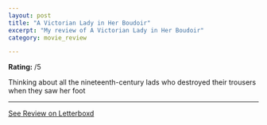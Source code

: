```yaml
---
layout: post
title: "A Victorian Lady in Her Boudoir"
excerpt: "My review of A Victorian Lady in Her Boudoir"
category: movie_review

---
```


**Rating:** /5

Thinking about all the nineteenth-century lads who destroyed their trousers when they saw her foot

<hr>

[See Review on Letterboxd](https://boxd.it/4P8Kg7)
